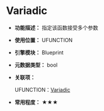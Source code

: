﻿# Variadic

- **功能描述：** 指定该函数接受多个参数

- **使用位置：** UFUNCTION

- **引擎模块：** Blueprint

- **元数据类型：** bool

- **关联项：**

  UFUNCTION：[Variadic](#Specifier_UFUNCTION_UHT_Variadic)

- **常用程度：** ★★★